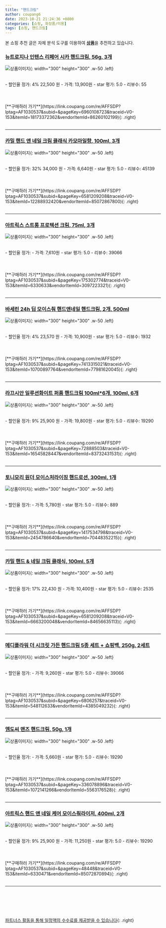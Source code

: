 ```yaml
---
title: "핸드크림"
author: coupang6
date: 2023-10-21 21:24:36 +0800
categories: [쇼핑, 화장품/미용]
tags: [쇼핑, 핸드크림]
---
```


본 쇼핑 추천 글은 자체 분석 도구를 이용하여 [**상품**](https://link.coupang.com/a/bao1ui)을 추천하고 있습니다.

### [뉴트로지나 인텐스 리페어 시카 핸드크림, 56g, 3개](https://link.coupang.com/re/AFFSDP?lptag=AF1030537&subid=&pageKey=6960108723&traceid=V0-153&itemId=18173372362&vendorItemId=86260102199)

![상품이미지](https://thumbnail9.coupangcdn.com/thumbnails/remote/230x230ex/image/vendor_inventory/0967/b8cef46c4aa52cc3bf99a103b50367c1b6d4079ad1f5ebbbddf9133c67ed.jpg){: width="300" height="300" .w-50 .left}


<br>
- 할인율 정가: 4%  22,500   원
- 가격: 13,900원
- star 평가: 5.0
- 리뷰수: 55
<br>
<br>
<br>
<br>
[**구매하러 가기**](https://link.coupang.com/re/AFFSDP?lptag=AF1030537&subid=&pageKey=6960108723&traceid=V0-153&itemId=18173372362&vendorItemId=86260102199){: .right}
<br>
<br>

---

### [카밀 핸드 앤 네일 크림 클래식 카모마일향, 100ml, 3개](https://link.coupang.com/re/AFFSDP?lptag=AF1030537&subid=&pageKey=6581209208&traceid=V0-153&itemId=12288932420&vendorItemId=85072867800)

![상품이미지](https://thumbnail8.coupangcdn.com/thumbnails/remote/230x230ex/image/retail/images/1674391622172508-821c41ba-7806-48b6-b5a9-b80cada8aa49.jpg){: width="300" height="300" .w-50 .left}


<br>
- 할인율 정가: 32%  34,000   원
- 가격: 6,640원
- star 평가: 5.0
- 리뷰수: 45139
<br>
<br>
<br>
<br>
[**구매하러 가기**](https://link.coupang.com/re/AFFSDP?lptag=AF1030537&subid=&pageKey=6581209208&traceid=V0-153&itemId=12288932420&vendorItemId=85072867800){: .right}
<br>
<br>

---

### [아트릭스 스트롱 프로텍션 크림, 75ml, 3개](https://link.coupang.com/re/AFFSDP?lptag=AF1030537&subid=&pageKey=175302774&traceid=V0-153&itemId=6330633&vendorItemId=3097223321)

![상품이미지](https://thumbnail9.coupangcdn.com/thumbnails/remote/230x230ex/image/retail/images/467997362344307-838db148-9ae6-479a-bd8e-85779b504614.jpg){: width="300" height="300" .w-50 .left}


<br>
- 할인율 정가: 
- 가격: 7,610원
- star 평가: 5.0
- 리뷰수: 39066
<br>
<br>
<br>
<br>
[**구매하러 가기**](https://link.coupang.com/re/AFFSDP?lptag=AF1030537&subid=&pageKey=175302774&traceid=V0-153&itemId=6330633&vendorItemId=3097223321){: .right}
<br>
<br>

---

### [바세린 24h 딥 모이스춰 핸드앤네일 핸드크림, 2개, 500ml](https://link.coupang.com/re/AFFSDP?lptag=AF1030537&subid=&pageKey=7413315021&traceid=V0-153&itemId=10700897764&vendorItemId=77981620045)

![상품이미지](https://thumbnail7.coupangcdn.com/thumbnails/remote/230x230ex/image/retail/images/2984574307508586-a36ee9b4-908b-4bd5-ba47-5e05cc7d5919.jpg){: width="300" height="300" .w-50 .left}


<br>
- 할인율 정가: 4%  23,570   원
- 가격: 10,900원
- star 평가: 5.0
- 리뷰수: 1932
<br>
<br>
<br>
<br>
[**구매하러 가기**](https://link.coupang.com/re/AFFSDP?lptag=AF1030537&subid=&pageKey=7413315021&traceid=V0-153&itemId=10700897764&vendorItemId=77981620045){: .right}
<br>
<br>

---

### [라끄시안 일루션화이트 퍼퓸 핸드크림 100ml*6개, 100ml, 6개](https://link.coupang.com/re/AFFSDP?lptag=AF1030537&subid=&pageKey=72888503&traceid=V0-153&itemId=16545828447&vendorItemId=83732431531)

![상품이미지](https://thumbnail10.coupangcdn.com/thumbnails/remote/230x230ex/image/vendor_inventory/caaa/f47b5f9edca50d470e0bac82fb7eae2775846dfcbfb87e7499901408e2c5.jpg){: width="300" height="300" .w-50 .left}


<br>
- 할인율 정가: 9%  25,900   원
- 가격: 19,800원
- star 평가: 5.0
- 리뷰수: 19290
<br>
<br>
<br>
<br>
[**구매하러 가기**](https://link.coupang.com/re/AFFSDP?lptag=AF1030537&subid=&pageKey=72888503&traceid=V0-153&itemId=16545828447&vendorItemId=83732431531){: .right}
<br>
<br>

---

### [토니모리 원더 모이스처라이징 핸드로션, 300ml, 1개](https://link.coupang.com/re/AFFSDP?lptag=AF1030537&subid=&pageKey=1417534798&traceid=V0-153&itemId=2454786640&vendorItemId=70448352215)

![상품이미지](https://thumbnail7.coupangcdn.com/thumbnails/remote/230x230ex/image/retail/images/2020/03/30/16/6/a00d53bb-d7ed-49d5-9415-054dafc53fb9.jpg){: width="300" height="300" .w-50 .left}


<br>
- 할인율 정가: 
- 가격: 5,780원
- star 평가: 5.0
- 리뷰수: 889
<br>
<br>
<br>
<br>
[**구매하러 가기**](https://link.coupang.com/re/AFFSDP?lptag=AF1030537&subid=&pageKey=1417534798&traceid=V0-153&itemId=2454786640&vendorItemId=70448352215){: .right}
<br>
<br>

---

### [카밀 핸드 & 네일 크림 클래식, 100ml, 5개](https://link.coupang.com/re/AFFSDP?lptag=AF1030537&subid=&pageKey=6581209208&traceid=V0-153&itemId=6663200048&vendorItemId=84656635113)

![상품이미지](https://thumbnail8.coupangcdn.com/thumbnails/remote/230x230ex/image/retail/images/7371121144163373-83a67921-3428-4600-91f3-d2c2ebb0425c.jpg){: width="300" height="300" .w-50 .left}


<br>
- 할인율 정가: 17%  22,430   원
- 가격: 10,400원
- star 평가: 5.0
- 리뷰수: 2535
<br>
<br>
<br>
<br>
[**구매하러 가기**](https://link.coupang.com/re/AFFSDP?lptag=AF1030537&subid=&pageKey=6581209208&traceid=V0-153&itemId=6663200048&vendorItemId=84656635113){: .right}
<br>
<br>

---

### [메디플라워 더 시크릿 가든 핸드크림 5종 세트 + 쇼핑백, 250g, 2세트](https://link.coupang.com/re/AFFSDP?lptag=AF1030537&subid=&pageKey=6806257&traceid=V0-153&itemId=548112633&vendorItemId=4385049232)

![상품이미지](https://thumbnail10.coupangcdn.com/thumbnails/remote/230x230ex/image/retail/images/8844447517382896-de6caaae-a8fd-4e2c-a7a2-6332277259f5.jpg){: width="300" height="300" .w-50 .left}


<br>
- 할인율 정가: 
- 가격: 9,260원
- star 평가: 5.0
- 리뷰수: 39066
<br>
<br>
<br>
<br>
[**구매하러 가기**](https://link.coupang.com/re/AFFSDP?lptag=AF1030537&subid=&pageKey=6806257&traceid=V0-153&itemId=548112633&vendorItemId=4385049232){: .right}
<br>
<br>

---

### [엠도씨 맨즈 핸드크림, 50g, 1개](https://link.coupang.com/re/AFFSDP?lptag=AF1030537&subid=&pageKey=336078896&traceid=V0-153&itemId=1072141266&vendorItemId=5563176528)

![상품이미지](https://thumbnail7.coupangcdn.com/thumbnails/remote/230x230ex/image/retail/images/2019/11/11/15/6/f321dcff-7200-47c1-9ba5-d851bf52db75.jpg){: width="300" height="300" .w-50 .left}


<br>
- 할인율 정가: 
- 가격: 5,660원
- star 평가: 5.0
- 리뷰수: 19290
<br>
<br>
<br>
<br>
[**구매하러 가기**](https://link.coupang.com/re/AFFSDP?lptag=AF1030537&subid=&pageKey=336078896&traceid=V0-153&itemId=1072141266&vendorItemId=5563176528){: .right}
<br>
<br>

---

### [아트릭스 핸드 앤 네일 케어 모이스춰라이저, 400ml, 2개](https://link.coupang.com/re/AFFSDP?lptag=AF1030537&subid=&pageKey=48448&traceid=V0-153&itemId=6330471&vendorItemId=85072870894)

![상품이미지](https://thumbnail10.coupangcdn.com/thumbnails/remote/230x230ex/image/retail/images/711284542215835-4b6c871d-9ff0-4c78-aeec-17c50258e915.jpg){: width="300" height="300" .w-50 .left}


<br>
- 할인율 정가: 9%  25,900   원
- 가격: 11,250원
- star 평가: 5.0
- 리뷰수: 19290
<br>
<br>
<br>
<br>
[**구매하러 가기**](https://link.coupang.com/re/AFFSDP?lptag=AF1030537&subid=&pageKey=48448&traceid=V0-153&itemId=6330471&vendorItemId=85072870894){: .right}
<br>
<br>

---
<br><br><br><br><br> [파트너스 활동을 통해 일정액의 수수료를 제공받을 수 있습니다](https://link.coupang.com/a/bao1ui){: .right}